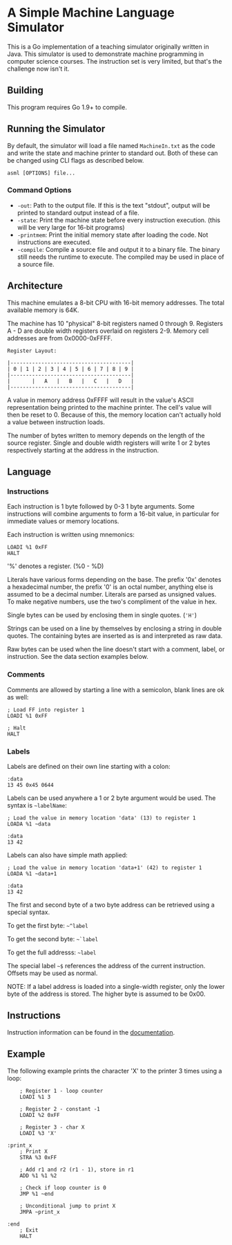 # A Simple Machine Language Simulator

This is a Go implementation of a teaching simulator originally written in Java. This simulator
is used to demonstrate machine programming in computer science courses. The instruction set is very
limited, but that's the challenge now isn't it.

## Building

This program requires Go 1.9+ to compile.

## Running the Simulator

By default, the simulator will load a file named `MachineIn.txt` as the code and write the state
and machine printer to standard out. Both of these can be changed using CLI flags as described below.

`asml [OPTIONS] file...`

### Command Options

- `-out`: Path to the output file. If this is the text "stdout", output will be printed to standard output instead of a file.
- `-state`: Print the machine state before every instruction execution. (this will be very large for 16-bit programs)
- `-printmem`: Print the initial memory state after loading the code. Not instructions are executed.
- `-compile`: Compile a source file and output it to a binary file. The binary still needs the runtime to
execute. The compiled may be used in place of a source file.

## Architecture

This machine emulates a 8-bit CPU with 16-bit memory addresses. The total available memory is 64K.

The machine has 10 "physical" 8-bit registers named 0 through 9. Registers A - D are double width
registers overlaid on registers 2-9. Memory cell addresses are from 0x0000-0xFFFF.

```
Register Layout:

|---------------------------------------|
| 0 | 1 | 2 | 3 | 4 | 5 | 6 | 7 | 8 | 9 |
|---------------------------------------|
|       |   A   |   B   |   C   |   D   |
|---------------------------------------|
```

A value in memory address 0xFFFF will result in the value's ASCII representation being printed to the machine printer.
The cell's value will then be reset to 0. Because of this, the memory location can't actually hold a value
between instruction loads.

The number of bytes written to memory depends on the length of the source register. Single and double width
registers will write 1 or 2 bytes respectively starting at the address in the instruction.

## Language

### Instructions

Each instruction is 1 byte followed by 0-3 1 byte arguments. Some instructions will combine arguments to form
a 16-bit value, in particular for immediate values or memory locations.

Each instruction is written using mnemonics:

```
LOADI %1 0xFF
HALT
```

'%' denotes a register. (%0 - %D)

Literals have various forms depending on the base. The prefix '0x' denotes a hexadecimal number, the prefix
'0' is an octal number, anything else is assumed to be a decimal number. Literals are parsed as unsigned values.
To make negative numbers, use the two's compliment of the value in hex.

Single bytes can be used by enclosing them in single quotes. (`'H'`)

Strings can be used on a line by themselves by enclosing a string in double quotes. The containing bytes
are inserted as is and interpreted as raw data.

Raw bytes can be used when the line doesn't start with a comment, label, or instruction.
See the data section examples below.

### Comments

Comments are allowed by starting a line with a semicolon, blank lines are ok as well:

```
; Load FF into register 1
LOADI %1 0xFF

; Halt
HALT
```

### Labels

Labels are defined on their own line starting with a colon:

```
:data
13 45 0x45 0644
```

Labels can be used anywhere a 1 or 2 byte argument would be used. The syntax is `~labelName`:

```
; Load the value in memory location 'data' (13) to register 1
LOADA %1 ~data

:data
13 42
```

Labels can also have simple math applied:

```
; Load the value in memory location 'data+1' (42) to register 1
LOADA %1 ~data+1

:data
13 42
```

The first and second byte of a two byte address can be retrieved using a special syntax.

To get the first byte: `~^label`

To get the second byte: <code>~\`label</code>

To get the full addresss: `~label`

The special label `~$` references the address of the current instruction. Offsets may be used as normal.

NOTE: If a label address is loaded into a single-width register, only the lower byte of the address
is stored. The higher byte is assumed to be 0x00.

## Instructions

Instruction information can be found in the [documentation](docs/instructions.md).

## Example

The following example prints the character 'X' to the printer 3 times using a loop:

```
    ; Register 1 - loop counter
    LOADI %1 3

    ; Register 2 - constant -1
    LOADI %2 0xFF

    ; Register 3 - char X
    LOADI %3 'X'

:print_x
    ; Print X
    STRA %3 0xFF

    ; Add r1 and r2 (r1 - 1), store in r1
    ADD %1 %1 %2

    ; Check if loop counter is 0
    JMP %1 ~end

    ; Unconditional jump to print X
    JMPA ~print_x

:end
    ; Exit
    HALT
```
